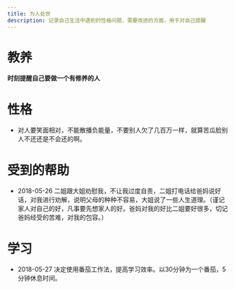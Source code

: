 ```yaml
---
title: 为人处世
description: 记录自己生活中遇到的性格问题，需要改进的方面，用于对自己提醒
---
```



# 教养
**时刻提醒自己要做一个有修养的人**

# 性格
- 对人要笑面相对，不能散播负能量，不要别人欠了几百万一样，就算苦瓜脸别人不还还是不会还的啊。

# 受到的帮助
- 2018-05-26 二姐跟大姐劝慰我，不让我过度自责，二姐打电话给爸妈说好话，对我进行劝解，说明父母的种种不容易，大姐说了一些人生道理。（谨记家人对自己的好，凡事要先想家人的好。爸妈对我的好比二姐要好很多，切记爸妈经受的苦难，对我的包容。）

# 学习
- 2018-05-27 决定使用番茄工作法，提高学习效率。以30分钟为一个番茄，5分钟休息时间。
